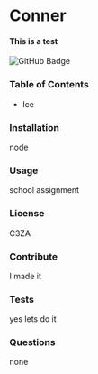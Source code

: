 
# Conner 
#### This is a test 
![GitHub Badge](https://img.shields.io/badge/MIT-SuperCool-orange)
### Table of Contents
* Ice
### Installation
node
### Usage
school assignment
### License
C3ZA
### Contribute
I made it
### Tests
yes lets do it
### Questions
none

